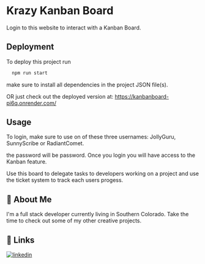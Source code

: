 
# Krazy Kanban Board

Login to this website to interact with a Kanban Board.


## Deployment

To deploy this project run

```bash
  npm run start
```

make sure to install all dependencies in the project JSON file(s).

OR just check out the deployed version at: https://kanbanboard-pi6q.onrender.com/




## Usage

To login, make sure to use on of these three usernames: JollyGuru, SunnyScribe or RadiantComet.

the password will be password. Once you login you will have access to the Kanban feature.

Use this board to delegate tasks to developers working on a project and use the ticket system to track each users progess.


## 🚀 About Me
I'm a full stack developer currently living in Southern Colorado. Take the time to check out some of my other creative projects.


## 🔗 Links

[![linkedin](https://img.shields.io/badge/linkedin-0A66C2?style=for-the-badge&logo=linkedin&logoColor=white)](www.linkedin.com/in/garrett-pearson-909854225)

